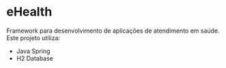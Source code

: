 # eHealth

Framework para desenvolvimento de aplicações de atendimento em saúde. Este projeto utiliza:

- Java Spring
- H2 Database